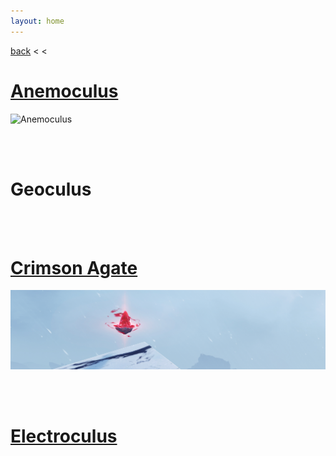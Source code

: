 ```yaml
---
layout: home
---
```


[back](../) < <

# [Anemoculus](anemoculus/)
![Anemoculus](/assets/img/genshin-impact/anemoculus-banner.jpg)

<br/><br/>

# Geoculus

<br/><br/>

# [Crimson Agate](crimson-agate/)
![Crimson Agate](/assets/img/genshin-impact/crimson-agate-banner.jpg)

<br/><br/>

# [Electroculus ](electroculus/)
